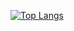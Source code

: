 [![Top Langs](https://github-readme-stats.vercel.app/api/top-langs/?username=510x)](https://github.com/anuraghazra/github-readme-stats)
